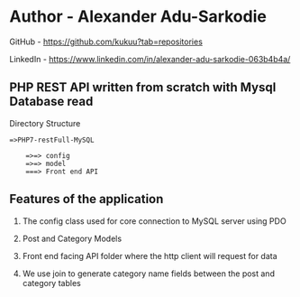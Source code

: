 
# Author - Alexander Adu-Sarkodie

GitHub - https://github.com/kukuu?tab=repositories

LinkedIn - https://www.linkedin.com/in/alexander-adu-sarkodie-063b4b4a/ 

## PHP REST API written from scratch with Mysql Database read


Directory Structure

	
	=>PHP7-restFull-MySQL

		=>=> config
		=>=> model
		===> Front end API


## Features of the application

1. The config class used for core connection to MySQL server using PDO

2. Post and Category Models

3. Front end facing API  folder where the http client will request for data

4. We use join to generate category name fields between the post and category tables




